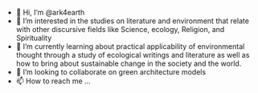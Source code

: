 - 👋 Hi, I’m @ark4earth
- 👀 I’m interested in the studies on literature and environment that relate with other discursive fields like Science, ecology, Religion, and Spirituality
- 🌱 I’m currently learning about practical applicability of environmental thought through a study of ecological writings and literature as well as how to bring about sustainable change in the society and the world.
- 💞️ I’m looking to collaborate on green architecture models
- 📫 How to reach me ...

<!---
ark4earth/ark4earth is a ✨ special ✨ repository because its `README.md` (this file) appears on your GitHub profile.
You can click the Preview link to take a look at your changes.
--->
